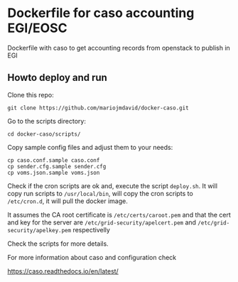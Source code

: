 # Dockerfile for caso accounting EGI/EOSC

Dockerfile with caso to get accounting records from openstack to publish in EGI

## Howto deploy and run

Clone this repo:
```
git clone https://github.com/mariojmdavid/docker-caso.git
```

Go to the scripts directory:
```
cd docker-caso/scripts/
```

Copy sample config files and adjust them to your needs:
```
cp caso.conf.sample caso.conf
cp sender.cfg.sample sender.cfg
cp voms.json.sample voms.json
```

Check if the cron scripts are ok and, execute the script ```deploy.sh```.
It will copy run scripts to ```/usr/local/bin```, will copy the cron scripts
to ```/etc/cron.d```, it will pull the docker image.

It assumes the CA root certificate is ```/etc/certs/caroot.pem``` and that
the cert and key for the server are ```/etc/grid-security/apelcert.pem``` and
```/etc/grid-security/apelkey.pem``` respectivelly

Check the scripts for more details.

For more information about caso and configuration check

https://caso.readthedocs.io/en/latest/

